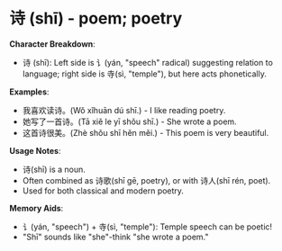 # **诗 (shī) - poem; poetry**

**Character Breakdown**:  
- 诗 (shī): Left side is 讠(yán, "speech" radical) suggesting relation to language; right side is 寺(sì, "temple"), but here acts phonetically.

**Examples**:  
- 我喜欢读诗。(Wǒ xǐhuān dú shī.) - I like reading poetry.  
- 她写了一首诗。(Tā xiě le yī shǒu shī.) - She wrote a poem.  
- 这首诗很美。(Zhè shǒu shī hěn měi.) - This poem is very beautiful.

**Usage Notes**:  
- 诗(shī) is a noun.  
- Often combined as 诗歌(shī gē, poetry), or with 诗人(shī rén, poet).  
- Used for both classical and modern poetry.

**Memory Aids**:  
- 讠(yán, "speech") + 寺(sì, "temple"): Temple speech can be poetic!  
- "Shī" sounds like "she"-think "she wrote a poem."